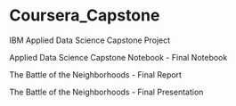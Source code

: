 # Coursera_Capstone
IBM Applied Data Science Capstone Project

Applied Data Science Capstone Notebook - Final Notebook

The Battle of the Neighborhoods - Final Report

The Battle of the Neighborhoods - Final Presentation
